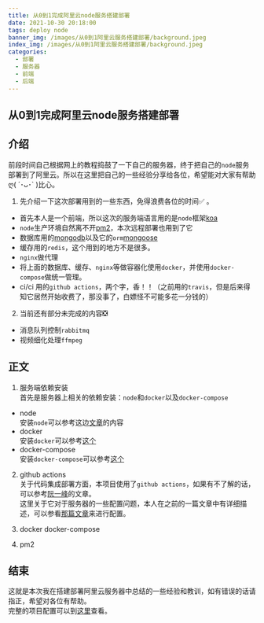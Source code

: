 ```yaml
---
title: 从0到1完成阿里云node服务搭建部署
date: 2021-10-30 20:18:00
tags: deploy node 
banner_img: /images/从0到1阿里云服务搭建部署/background.jpeg
index_img: /images/从0到1阿里云服务搭建部署/background.jpeg
categories: 
  - 部署
  - 服务器
  - 前端  
  - 后端  
---
```


## 从0到1完成阿里云node服务搭建部署   

## 介绍  
前段时间自己根据网上的教程捣鼓了一下自己的服务器，终于把自己的`node`服务部署到了阿里云。所以在这里把自己的一些经验分享给各位，希望能对大家有帮助ღ( ´･ᴗ･` )比心。  
1. 先介绍一下这次部署用到的一些东西，免得浪费各位的时间✅ 。 
- 首先本人是一个前端，所以这次的服务端语言用的是`node`框架[koa](https://koajs.com/)   
- `node`生产环境自然离不开[pm2](https://pm2.keymetrics.io/)，本次远程部署也用到了它  
- 数据库用的[mongodb](https://docs.mongodb.com/)以及它的`orm`[mongoose](http://www.mongoosejs.net/)  
- 缓存用的`redis`，这个用到的地方不是很多。  
- `nginx`做代理  
- 将上面的数据库、缓存、`nginx`等做容器化使用`docker`，并使用`docker-compose`做统一管理。  
- ci/ci 用的`github actions`，两个字，香！！（之前用的`travis`，但是后来得知它居然开始收费了，那没事了，白嫖怪不可能多花一分钱的）  

2. 当前还有部分未完成的内容❎    
- 消息队列控制`rabbitmq`  
- 视频细化处理`ffmpeg`  

## 正文  

1. 服务端依赖安装  
首先是服务器上相关的依赖安装：`node`和`docker`以及`docker-compose`  
- node  
安装`node`可以参考这边[文章](https://www.jianshu.com/p/2e31fd9eb048)的内容  
- docker  
安装`docker`可以参考[这个](https://www.runoob.com/docker/ubuntu-docker-install.html)  
- docker-compose  
安装`docker-compose`可以参考[这个](https://www.runoob.com/docker/ubuntu-docker-install.html)  

2. github actions  
关于代码集成部署方面，本项目使用了`github actions`，如果有不了解的话，可以参考[阮一峰](http://www.ruanyifeng.com/blog/2019/09/getting-started-with-github-actions.html)的文章。  
这里关于它对于服务器的一些配置问题，本人在之前的一篇文章中有详细描述，可以参看[那篇文章](https://food-billboard.github.io/2021/10/25/deploy/)来进行配置。

3. docker docker-compose 

4. pm2 

## 结束  
这就是本次我在搭建部署阿里云服务器中总结的一些经验和教训，如有错误的话请指正，希望对各位有帮助。  
完整的项目配置可以到[这里](https://github.com/food-billboard/node-server)查看。
